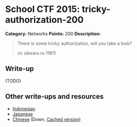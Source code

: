 # School CTF 2015: tricky-authorization-200

**Category:** Networks
**Points:** 200
**Description:**

> There is some tricky authorization, will you take a look?
>
> nc sibears.ru 11811

## Write-up

(TODO)

## Other write-ups and resources

* [Indonesian](http://www.hasnydes.us/2015/05/schoolctf-tricky-authorization-200pts/) 
* [Japanese](http://charo-it.hatenablog.jp/entry/2015/05/03/225115)
* [Chinese](http://blog.lionbug.pw/ctf/school-ctf-spring-writeup/) (Down, [Cached version](http://webcache.googleusercontent.com/search?q=cache:9Ss-ircs-WgJ:blog.lionbug.pw/ctf/school-ctf-spring-writeup/+&cd=4&hl=de&ct=clnk&gl=de))
